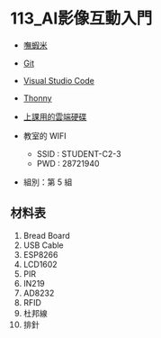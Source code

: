 # 113_AI影像互動入門

- [嘸蝦米](https://boshiamy.com/)

- [Git](https://git-scm.com/)

- [Visual Studio Code](https://code.visualstudio.com/)

- [Thonny](https://thonny.org/)

- [上課用的雲端硬碟](https://drive.google.com/drive/folders/1KgtU5GrxqSX69DrHz9Hf0e90lH7osqnu?usp=drive_link)

- 教室的 WIFI
  - SSID : STUDENT-C2-3
  - PWD : 28721940

- 組別：第 5 組

## 材料表

1. Bread Board
1. USB Cable
1. ESP8266
1. LCD1602
1. PIR
1. IN219
1. AD8232
1. RFID
1. 杜邦線
1. 排針
